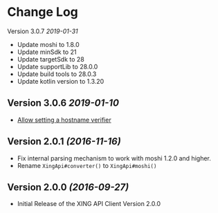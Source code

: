 Change Log
==========

Version 3.0.7 *2019-01-31*

* Update moshi to 1.8.0
* Update minSdk to 21
* Update targetSdk to 28
* Update supportLib to 28.0.0
* Update build tools to 28.0.3
* Update kotlin version to 1.3.20

Version 3.0.6 *2019-01-10*
----------------------------

* [Allow setting a hostname verifier](https://github.com/xing/xing-android-sdk/pull/242)

Version 2.0.1 *(2016-11-16)*
----------------------------

 * Fix internal parsing mechanism to work with moshi 1.2.0 and higher.
 * Rename `XingApi#converter()` to `XingApi#moshi()`

Version 2.0.0 *(2016-09-27)*
----------------------------

 * Initial Release of the XING API Client Version 2.0.0 